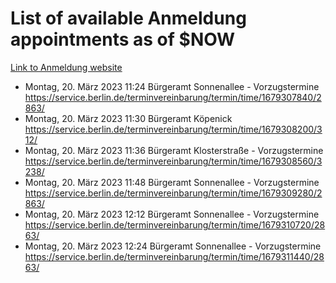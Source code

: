 # List of available Anmeldung appointments as of $NOW
[Link to Anmeldung website](https://service.berlin.de/terminvereinbarung/termin/tag.php?termin=1&anliegen[]=120686&dienstleisterlist=122210,122217,327316,122219,327312,122227,327314,122231,327346,122243,327348,122254,122252,329742,122260,329745,122262,329748,122271,327278,122273,327274,122277,327276,330436,122280,327294,122282,327290,122284,327292,122291,327270,122285,327266,122286,327264,122296,327268,150230,329760,122297,327286,122294,327284,122312,329763,122314,329775,122304,327330,122311,327334,122309,327332,317869,122281,327352,122279,329772,122283,122276,327324,122274,327326,122267,329766,122246,327318,122251,327320,122257,327322,122208,327298,122226,327300&herkunft=http%3A%2F%2Fservice.berlin.de%2Fdienstleistung%2F120686%2F)
- Montag, 20. März 2023 11:24 Bürgeramt Sonnenallee - Vorzugstermine https://service.berlin.de/terminvereinbarung/termin/time/1679307840/2863/
- Montag, 20. März 2023 11:30 Bürgeramt Köpenick https://service.berlin.de/terminvereinbarung/termin/time/1679308200/312/
- Montag, 20. März 2023 11:36 Bürgeramt Klosterstraße - Vorzugstermine https://service.berlin.de/terminvereinbarung/termin/time/1679308560/3238/
- Montag, 20. März 2023 11:48 Bürgeramt Sonnenallee - Vorzugstermine https://service.berlin.de/terminvereinbarung/termin/time/1679309280/2863/
- Montag, 20. März 2023 12:12 Bürgeramt Sonnenallee - Vorzugstermine https://service.berlin.de/terminvereinbarung/termin/time/1679310720/2863/
- Montag, 20. März 2023 12:24 Bürgeramt Sonnenallee - Vorzugstermine https://service.berlin.de/terminvereinbarung/termin/time/1679311440/2863/

